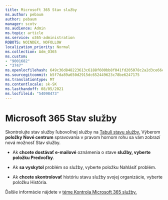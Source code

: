 ```yaml
---
title: Microsoft 365 Stav služby
ms.author: pebaum
author: pebaum
manager: scotv
ms.audience: Admin
ms.topic: article
ms.service: o365-administration
ROBOTS: NOINDEX, NOFOLLOW
localization_priority: Normal
ms.collection: Adm_O365
ms.custom:
- "9001682"
- "3747"
ms.openlocfilehash: 649c36d848223613c6188f600bb8f041fd205078c2a2d3ce66cb3387a4f84bd7
ms.sourcegitcommit: b5f7da89a650d2915dc652449623c78be6247175
ms.translationtype: MT
ms.contentlocale: sk-SK
ms.lasthandoff: 08/05/2021
ms.locfileid: "54098473"
---
```

# <a name="microsoft-365-service-health"></a>Microsoft 365 Stav služby


Skontrolujte stav služby ľubovoľnej služby na [Tabuli stavu služby.](https://admin.microsoft.com/Adminportal/Home?source=applauncher#/servicehealth) Výberom **položky Nové centrum** spravovania v pravom hornom rohu sa vám zobrazí nová možnosť Stav služby.

- Ak **chcete dostávať e-mailové** oznámenia o stave **služby, vyberte položku Predvoľby**.

- Ak **sa vyskytol** problém so služby, vyberte položku Nahlásiť problém.

- Ak **chcete skontrolovať** históriu stavu služby svojej organizácie, vyberte položku História. 

Ďalšie informácie nájdete v [téme Kontrola Microsoft 365 služby.](https://docs.microsoft.com/office365/enterprise/view-service-health) 
